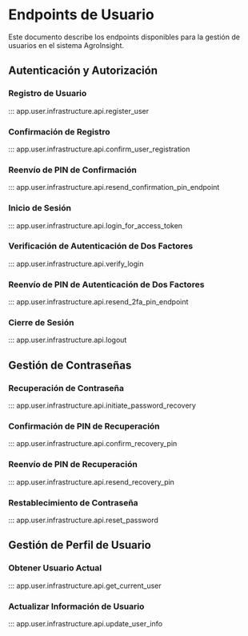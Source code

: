# Endpoints de Usuario

Este documento describe los endpoints disponibles para la gestión de usuarios en el sistema AgroInsight.

## Autenticación y Autorización

### Registro de Usuario

::: app.user.infrastructure.api.register_user

### Confirmación de Registro

::: app.user.infrastructure.api.confirm_user_registration

### Reenvío de PIN de Confirmación

::: app.user.infrastructure.api.resend_confirmation_pin_endpoint

### Inicio de Sesión

::: app.user.infrastructure.api.login_for_access_token

### Verificación de Autenticación de Dos Factores

::: app.user.infrastructure.api.verify_login

### Reenvío de PIN de Autenticación de Dos Factores

::: app.user.infrastructure.api.resend_2fa_pin_endpoint

### Cierre de Sesión

::: app.user.infrastructure.api.logout

## Gestión de Contraseñas

### Recuperación de Contraseña

::: app.user.infrastructure.api.initiate_password_recovery

### Confirmación de PIN de Recuperación

::: app.user.infrastructure.api.confirm_recovery_pin

### Reenvío de PIN de Recuperación

::: app.user.infrastructure.api.resend_recovery_pin

### Restablecimiento de Contraseña

::: app.user.infrastructure.api.reset_password

## Gestión de Perfil de Usuario

### Obtener Usuario Actual

::: app.user.infrastructure.api.get_current_user

### Actualizar Información de Usuario

::: app.user.infrastructure.api.update_user_info
